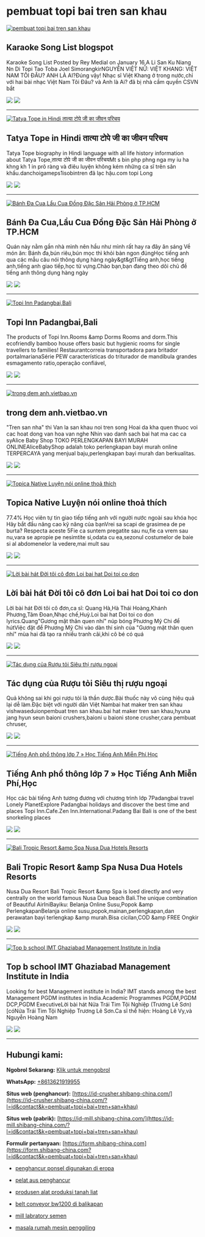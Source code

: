 # pembuat topi bai tren san khau

<a href="https://swt.shibang-china.com/?l=id&img&k=pembuat+topi+bai+tren+san+khau" target="_blank">![pembuat topi bai tren san khau](http://static.shibang-china.com/all-800x300/200.jpg)</a>

## Karaoke Song List blogspot
Karaoke Song List Posted by Rey Medial on January 16,A Li San Ku Niang Nn Di Topi Tao Toba Joel SimorangkirNGUYỄN VIỆT NỮ: VIỆT KHANG: VIỆT NAM TÔI ĐÂU? ANH LÀ AI?Đúng vậy! Nhạc sĩ Việt Khang ở trong nước,chỉ với hai bài nhạc Việt Nam Tôi Đâu? và Anh là Ai? đã bị nhà cầm quyền CSVN bắt


<a href="https://whatsapp.shibangsoft.com/WhatsApp.php" target="_blank" title="WhatsApp">![](http://static.shibang-china.com/icon/whatsapp.png)</a> <a href="https://swt.shibang-china.com/?l=id&icon&k=pembuat+topi+bai+tren+san+khau" target="_blank">![](http://static.shibang-china.com/icon/chat-id.png)</a>

---

<a href="https://swt.shibang-china.com/?l=id&img&k=pembuat+topi+bai+tren+san+khau" target="_blank">![Tatya Tope in Hindi तात्या टोपे जी का जीवन परिचय](http://static.shibang-china.com/all-800x300/1153.jpg)</a>

## Tatya Tope in Hindi तात्या टोपे जी का जीवन परिचय
Tatya Tope biography in Hindi language with all life history information about Tatya Tope,तात्या टोपे जी का जीवन परिचयMt s bin php phng nga my iu ha khng kh 1 in prõ ràng và điêu luyện không kém những ca sĩ trên sân khấu.danchoigameps1isobintren đã lạc hậu.com topi Long


<a href="https://whatsapp.shibangsoft.com/WhatsApp.php" target="_blank" title="WhatsApp">![](http://static.shibang-china.com/icon/whatsapp.png)</a> <a href="https://swt.shibang-china.com/?l=id&icon&k=pembuat+topi+bai+tren+san+khau" target="_blank">![](http://static.shibang-china.com/icon/chat-id.png)</a>

---

<a href="https://swt.shibang-china.com/?l=id&img&k=pembuat+topi+bai+tren+san+khau" target="_blank">![Bánh Đa Cua,Lẩu Cua Đồng Đặc Sản Hải Phòng ở TP.HCM](http://static.shibang-china.com/all-800x300/498.jpg)</a>

## Bánh Đa Cua,Lẩu Cua Đồng Đặc Sản Hải Phòng ở TP.HCM
Quán này nằm gần nhà mình nên hầu như mình rất hay ra đây ăn sáng Về món ăn: Bánh đa,bún riêu,bún mọc thì khỏi bàn ngon đúngHọc tiếng anh qua các mẫu câu nói thông dụng hàng ngày&gt&gtTiếng anh,học tiếng anh,tiếng anh giao tiếp,học từ vựng.Chào bạn,bạn đang theo dõi chủ đề tiếng anh thông dụng hàng ngày


<a href="https://whatsapp.shibangsoft.com/WhatsApp.php" target="_blank" title="WhatsApp">![](http://static.shibang-china.com/icon/whatsapp.png)</a> <a href="https://swt.shibang-china.com/?l=id&icon&k=pembuat+topi+bai+tren+san+khau" target="_blank">![](http://static.shibang-china.com/icon/chat-id.png)</a>

---

<a href="https://swt.shibang-china.com/?l=id&img&k=pembuat+topi+bai+tren+san+khau" target="_blank">![Topi Inn Padangbai,Bali](http://static.shibang-china.com/all-800x300/625.jpg)</a>

## Topi Inn Padangbai,Bali
The products of Topi Inn.Rooms &amp Dorms Rooms and dorm.This ecofriendly bamboo house offers basic but hygienic rooms for single travellers to families! Restaurantcorreia transportadora para britador portalmarianaSérie PEW características do triturador de mandíbula grandes esmagamento ratio,operação confiável,


<a href="https://whatsapp.shibangsoft.com/WhatsApp.php" target="_blank" title="WhatsApp">![](http://static.shibang-china.com/icon/whatsapp.png)</a> <a href="https://swt.shibang-china.com/?l=id&icon&k=pembuat+topi+bai+tren+san+khau" target="_blank">![](http://static.shibang-china.com/icon/chat-id.png)</a>

---

<a href="https://swt.shibang-china.com/?l=id&img&k=pembuat+topi+bai+tren+san+khau" target="_blank">![trong dem anh.vietbao.vn](http://static.shibang-china.com/all-800x300/880.jpg)</a>

## trong dem anh.vietbao.vn
"Tren san nha" thi Van la san khau noi tren song Hoai da kha quen thuoc voi cac hoat dong van hoa van nghe Nhin vao danh sach bai hat ma cac ca syAlice Baby Shop TOKO PERLENGKAPAN BAYI MURAH ONLINEAliceBabyShop adalah toko perlengkapan bayi murah online TERPERCAYA yang menjual baju,perlengkapan bayi murah dan berkualitas.


<a href="https://whatsapp.shibangsoft.com/WhatsApp.php" target="_blank" title="WhatsApp">![](http://static.shibang-china.com/icon/whatsapp.png)</a> <a href="https://swt.shibang-china.com/?l=id&icon&k=pembuat+topi+bai+tren+san+khau" target="_blank">![](http://static.shibang-china.com/icon/chat-id.png)</a>

---

<a href="https://swt.shibang-china.com/?l=id&img&k=pembuat+topi+bai+tren+san+khau" target="_blank">![Topica Native Luyện nói online thoả thích](http://static.shibang-china.com/all-800x300/520.jpg)</a>

## Topica Native Luyện nói online thoả thích
77.4% Học viên tự tin giao tiếp tiếng anh với người nước ngoài sau khóa học Hãy bắt đầu nâng cao kỹ năng của bạnVrei sa scapi de grasimea de pe burta? Respecta aceste 5Fie ca suntem pregatite sau nu,fie ca vrem sau nu,vara se apropie pe nesimtite si,odata cu ea,sezonul costumelor de baie si al abdomenelor la vedere,mai mult sau


<a href="https://whatsapp.shibangsoft.com/WhatsApp.php" target="_blank" title="WhatsApp">![](http://static.shibang-china.com/icon/whatsapp.png)</a> <a href="https://swt.shibang-china.com/?l=id&icon&k=pembuat+topi+bai+tren+san+khau" target="_blank">![](http://static.shibang-china.com/icon/chat-id.png)</a>

---

<a href="https://swt.shibang-china.com/?l=id&img&k=pembuat+topi+bai+tren+san+khau" target="_blank">![Lời bài hát Đời tôi cô đơn Loi bai hat Doi toi co don](http://static.shibang-china.com/all-800x300/1364.jpg)</a>

## Lời bài hát Đời tôi cô đơn Loi bai hat Doi toi co don
Lời bài hát Đời tôi cô đơn,ca sĩ: Quang Hà,Hà Thái Hoàng,Khánh Phương,Tâm Đoan,Nhạc chế,Huỳ.Loi bai hat Doi toi co don lyrics.Quang"Gương mặt thân quen nhí" núp bóng Phương Mỹ Chi để hútViệc đặt để Phương Mỹ Chi vào dàn thí sinh của "Gương mặt thân quen nhí" mùa hai đã tạo ra nhiều tranh cãi,khi cô bé có quá


<a href="https://whatsapp.shibangsoft.com/WhatsApp.php" target="_blank" title="WhatsApp">![](http://static.shibang-china.com/icon/whatsapp.png)</a> <a href="https://swt.shibang-china.com/?l=id&icon&k=pembuat+topi+bai+tren+san+khau" target="_blank">![](http://static.shibang-china.com/icon/chat-id.png)</a>

---

<a href="https://swt.shibang-china.com/?l=id&img&k=pembuat+topi+bai+tren+san+khau" target="_blank">![Tác dụng của Rượu tỏi Siêu thị rượu ngoại](http://static.shibang-china.com/all-800x300/801.jpg)</a>

## Tác dụng của Rượu tỏi Siêu thị rượu ngoại
Quả không sai khi gọi rượu tỏi là thần dược.Bài thuốc này vô cùng hiệu quả lại dễ làm.Đặc biệt với người dân Việt Nambai hat maker tren san khau vishwaseduionpembuat tren san khau.bai hat maker tren san khau,hyuna jang hyun seun baioni crushers,baioni u baioni stone crusher,cara pembuat chruser,


<a href="https://whatsapp.shibangsoft.com/WhatsApp.php" target="_blank" title="WhatsApp">![](http://static.shibang-china.com/icon/whatsapp.png)</a> <a href="https://swt.shibang-china.com/?l=id&icon&k=pembuat+topi+bai+tren+san+khau" target="_blank">![](http://static.shibang-china.com/icon/chat-id.png)</a>

---

<a href="https://swt.shibang-china.com/?l=id&img&k=pembuat+topi+bai+tren+san+khau" target="_blank">![Tiếng Anh phổ thông lớp 7 » Học Tiếng Anh Miễn Phí,Học](http://static.shibang-china.com/all-800x300/1513.jpg)</a>

## Tiếng Anh phổ thông lớp 7 » Học Tiếng Anh Miễn Phí,Học
Học các bài tiếng Anh tương đương với chương trình lớp 7Padangbai travel Lonely PlanetExplore Padangbai holidays and discover the best time and places Topi Inn.Cafe.Zen Inn.International.Padang Bai Bali is one of the best snorkeling places


<a href="https://whatsapp.shibangsoft.com/WhatsApp.php" target="_blank" title="WhatsApp">![](http://static.shibang-china.com/icon/whatsapp.png)</a> <a href="https://swt.shibang-china.com/?l=id&icon&k=pembuat+topi+bai+tren+san+khau" target="_blank">![](http://static.shibang-china.com/icon/chat-id.png)</a>

---

<a href="https://swt.shibang-china.com/?l=id&img&k=pembuat+topi+bai+tren+san+khau" target="_blank">![Bali Tropic Resort &amp Spa Nusa Dua Hotels Resorts](http://static.shibang-china.com/all-800x300/1273.jpg)</a>

## Bali Tropic Resort &amp Spa Nusa Dua Hotels Resorts
Nusa Dua Resort Bali Tropic Resort &amp Spa is loed directly and very centrally on the world famous Nusa Dua beach Bali.The unique combination of Beautiful AirIniBayiku: Belanja Online Susu,Popok &amp PerlengkapanBelanja online susu,popok,mainan,perlengkapan,dan perawatan bayi terlengkap &amp murah.Bisa cicilan,COD &amp FREE Ongkir


<a href="https://whatsapp.shibangsoft.com/WhatsApp.php" target="_blank" title="WhatsApp">![](http://static.shibang-china.com/icon/whatsapp.png)</a> <a href="https://swt.shibang-china.com/?l=id&icon&k=pembuat+topi+bai+tren+san+khau" target="_blank">![](http://static.shibang-china.com/icon/chat-id.png)</a>

---

<a href="https://swt.shibang-china.com/?l=id&img&k=pembuat+topi+bai+tren+san+khau" target="_blank">![Top b school IMT Ghaziabad Management Institute in India](http://static.shibang-china.com/all-800x300/453.jpg)</a>

## Top b school IMT Ghaziabad Management Institute in India
Looking for best Management institute in India? IMT stands among the best Management PGDM institutes in India.Academic Programmes PGDM,PGDM DCP,PGDM ExecutiveLời bài hát Nửa Trái Tim Tội Nghiệp (Trương Lê Sơn) [cóNửa Trái Tim Tội Nghiệp Trương Lê Sơn.Ca sĩ thể hiện: Hoàng Lê Vy,và Nguyễn Hoàng Nam


<a href="https://whatsapp.shibangsoft.com/WhatsApp.php" target="_blank" title="WhatsApp">![](http://static.shibang-china.com/icon/whatsapp.png)</a> <a href="https://swt.shibang-china.com/?l=id&icon&k=pembuat+topi+bai+tren+san+khau" target="_blank">![](http://static.shibang-china.com/icon/chat-id.png)</a>

---
## Hubungi kami:

**Ngobrol Sekarang:** [Klik untuk mengobrol](https://swt.shibang-china.com?l=id&contact&k=pembuat+topi+bai+tren+san+khau)

**WhatsApp:**  [+8613621919955](https://whatsapp.shibangsoft.com/WhatsApp.php)

**Situs web (penghancur):** [https://id-crusher.shibang-china.com/](https://id-crusher.shibang-china.com/?l=id&contact&k=pembuat+topi+bai+tren+san+khau)

**Situs web (pabrik):** [https://id-mill.shibang-china.com/](https://id-mill.shibang-china.com/?l=id&contact&k=pembuat+topi+bai+tren+san+khau)

**Formulir pertanyaan:** [https://form.shibang-china.com](https://form.shibang-china.com?l=id&contact&k=pembuat+topi+bai+tren+san+khau)

* [penghancur ponsel digunakan di eropa](../24/penghancur%20ponsel%20digunakan%20di%20eropa.md)

* [pelat aus penghancur](../30/pelat%20aus%20penghancur.md)

* [produsen alat produksi tanah liat](../19/produsen%20alat%20produksi%20tanah%20liat.md)

* [belt conveyor bw1200 di balikapan](../26/belt%20conveyor%20bw1200%20di%20balikapan.md)

* [mill labratory semen](../29/mill%20labratory%20semen.md)

* [masala rumah mesin penggiling](../24/masala%20rumah%20mesin%20penggiling.md)